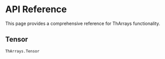 <!-- # ( -*- mode: markdown; mode: auto-fill -*- )
-->

# API Reference

This page provides a comprehensive reference for ThArrays functionality.

## Tensor

```@docs
ThArrays.Tensor
```

